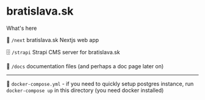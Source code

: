 # bratislava.sk

What's here

🏡 `/next` bratislava.sk Nextjs web app

🗄️ `/strapi` Strapi CMS server for bratislava.sk

📝 `/docs` documentation files (and perhaps a doc page later on)

---

🐳 `docker-compose.yml` - if you need to quickly setup postgres instance, run `docker-compose up` in this directory (you need docker installed)
